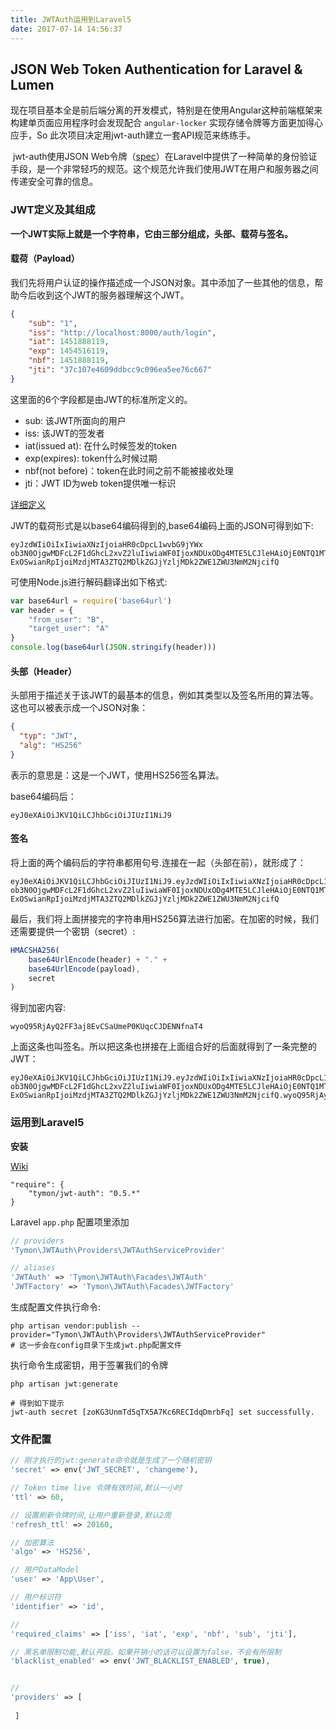 ```yaml
---
title: JWTAuth运用到Laravel5
date: 2017-07-14 14:56:37
---
```


## JSON Web Token Authentication for Laravel & Lumen

​	现在项目基本全是前后端分离的开发模式，特别是在使用Angular这种前端框架来构建单页面应用程序时会发现配合 `angular-locker` 实现存储令牌等方面更加得心应手，So 此次项目决定用jwt-auth建立一套API规范来练练手。

​	jwt-auth使用JSON Web令牌（[spec](http://self-issued.info/docs/draft-ietf-oauth-json-web-token.html)）在Laravel中提供了一种简单的身份验证手段，是一个非常轻巧的规范。这个规范允许我们使用JWT在用户和服务器之间传递安全可靠的信息。

<!--more-->


### JWT定义及其组成

**一个JWT实际上就是一个字符串，它由三部分组成，头部、载荷与签名。**

#### **载荷（Payload）**

我们先将用户认证的操作描述成一个JSON对象。其中添加了一些其他的信息，帮助今后收到这个JWT的服务器理解这个JWT。

```json
{
    "sub": "1",
    "iss": "http://localhost:8000/auth/login",
    "iat": 1451888119,
    "exp": 1454516119,
    "nbf": 1451888119,
    "jti": "37c107e4609ddbcc9c096ea5ee76c667"
}
```

这里面的6个字段都是由JWT的标准所定义的。

- sub: 该JWT所面向的用户
- iss: 该JWT的签发者
- iat(issued at): 在什么时候签发的token
- exp(expires): token什么时候过期
- nbf(not before)：token在此时间之前不能被接收处理
- jti：JWT ID为web token提供唯一标识

[详细定义](https://tools.ietf.org/html/draft-ietf-oauth-json-web-token-32)

JWT的载荷形式是以base64编码得到的,base64编码上面的JSON可得到如下:

```basic
eyJzdWIiOiIxIiwiaXNzIjoiaHR0cDpcL1wvbG9jYWx
ob3N0OjgwMDFcL2F1dGhcL2xvZ2luIiwiaWF0IjoxNDUxODg4MTE5LCJleHAiOjE0NTQ1MTYxMTksIm5iZiI6MTQ1MTg4OD
ExOSwianRpIjoiMzdjMTA3ZTQ2MDlkZGJjYzljMDk2ZWE1ZWU3NmM2NjcifQ
```

可使用Node.js进行解码翻译出如下格式:

```javascript
var base64url = require('base64url')
var header = {
    "from_user": "B",
    "target_user": "A"
}
console.log(base64url(JSON.stringify(header)))
```



#### 头部（Header）

头部用于描述关于该JWT的最基本的信息，例如其类型以及签名所用的算法等。这也可以被表示成一个JSON对象：

```json
{
  "typ": "JWT",
  "alg": "HS256"
}
```

表示的意思是：这是一个JWT，使用HS256签名算法。

base64编码后：

```basic
eyJ0eXAiOiJKV1QiLCJhbGciOiJIUzI1NiJ9
```



#### 签名

将上面的两个编码后的字符串都用句号.连接在一起（头部在前），就形成了：

```basic
eyJ0eXAiOiJKV1QiLCJhbGciOiJIUzI1NiJ9.eyJzdWIiOiIxIiwiaXNzIjoiaHR0cDpcL1wvbG9jYWx
ob3N0OjgwMDFcL2F1dGhcL2xvZ2luIiwiaWF0IjoxNDUxODg4MTE5LCJleHAiOjE0NTQ1MTYxMTksIm5iZiI6MTQ1MTg4OD
ExOSwianRpIjoiMzdjMTA3ZTQ2MDlkZGJjYzljMDk2ZWE1ZWU3NmM2NjcifQ
```

最后，我们将上面拼接完的字符串用HS256算法进行加密。在加密的时候，我们还需要提供一个密钥（secret）:

```javascript
HMACSHA256(
    base64UrlEncode(header) + "." +
    base64UrlEncode(payload),
    secret
)
```

得到加密内容:

```basic
wyoQ95RjAyQ2FF3aj8EvCSaUmeP0KUqcCJDENNfnaT4
```

上面这条也叫签名。所以把这条也拼接在上面组合好的后面就得到了一条完整的JWT：

```basic
eyJ0eXAiOiJKV1QiLCJhbGciOiJIUzI1NiJ9.eyJzdWIiOiIxIiwiaXNzIjoiaHR0cDpcL1wvbG9jYWx
ob3N0OjgwMDFcL2F1dGhcL2xvZ2luIiwiaWF0IjoxNDUxODg4MTE5LCJleHAiOjE0NTQ1MTYxMTksIm5iZiI6MTQ1MTg4OD
ExOSwianRpIjoiMzdjMTA3ZTQ2MDlkZGJjYzljMDk2ZWE1ZWU3NmM2NjcifQ.wyoQ95RjAyQ2FF3aj8EvCSaUmeP0KUqcCJDENNfnaT4
```



### 运用到Laravel5



**安装**

[Wiki](https://github.com/tymondesigns/jwt-auth/wiki/Installation)

```shell
"require": {
    "tymon/jwt-auth": "0.5.*"
}
```

Laravel  `app.php` 配置项里添加

```php
// providers
'Tymon\JWTAuth\Providers\JWTAuthServiceProvider'

// aliases
'JWTAuth' => 'Tymon\JWTAuth\Facades\JWTAuth'
'JWTFactory' => 'Tymon\JWTAuth\Facades\JWTFactory'
```

生成配置文件执行命令:

```shell
php artisan vendor:publish --provider="Tymon\JWTAuth\Providers\JWTAuthServiceProvider"
# 这一步会在config目录下生成jwt.php配置文件
```

执行命令生成密钥，用于签署我们的令牌

```shell
php artisan jwt:generate

# 得到如下提示
jwt-auth secret [zoKG3UnmTd5qTX5A7Kc6RECIdqDmrbFq] set successfully.
```



### 文件配置

```php
// 刚才执行的jwt:generate命令就是生成了一个随机密钥
'secret' => env('JWT_SECRET', 'changeme'),

// Token time live 令牌有效时间,默认一小时
'ttl' => 60,

// 设置刷新令牌时间,让用户重新登录,默认2周
'refresh_ttl' => 20160,

// 加密算法
'algo' => 'HS256',

// 用户DataModel
'user' => 'App\User',

// 用户标识符
'identifier' => 'id',

// 
'required_claims' => ['iss', 'iat', 'exp', 'nbf', 'sub', 'jti'],

// 黑名单限制功能,默认开启。如果开销小的话可以设置为false，不会有所限制
'blacklist_enabled' => env('JWT_BLACKLIST_ENABLED', true),


// 
'providers' => [
  
 ]
```











